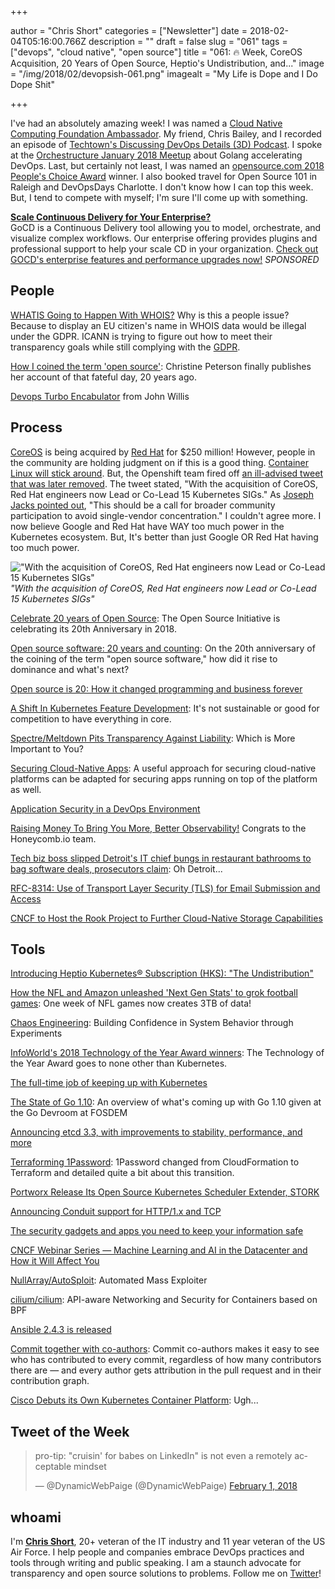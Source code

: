 +++

author = "Chris Short"
categories = ["Newsletter"]
date = 2018-02-04T05:16:00.766Z
description = ""
draft = false
slug = "061"
tags = ["devops", "cloud native", "open source"]
title = "061: 🔥 Week, CoreOS Acquisition, 20 Years of Open Source, Heptio's Undistribution, and..."
image = "/img/2018/02/devopsish-061.png"
imagealt = "My Life is Dope and I Do Dope Shit"

+++

I've had an absolutely amazing week! I was named a [Cloud Native Computing Foundation Ambassador](https://chrisshort.net/chris-short-named-cloud-native-ambassador/). My friend, Chris Bailey, and I recorded an episode of [Techtown's Discussing DevOps Details (3D) Podcast](http://techtowntraining.com/podcastgen/). I spoke at the [Orchestructure January 2018 Meetup](https://chrisshort.net/orchestructure-january-2018-meetup/) about Golang accelerating DevOps. Last, but certainly not least, I was named an [opensource.com 2018 People's Choice Award](https://opensource.com/article/18/2/community-awards-2018) winner. I also booked travel for Open Source 101 in Raleigh and DevOpsDays Charlotte. I don't know how I can top this week. But, I tend to compete with myself; I'm sure I'll come up with something.

[**Scale Continuous Delivery for Your Enterprise?**](https://www.gocd.org/enterprise/?utm_campaign=enterprise_page&utm_medium=email&utm_source=devopsish_newsletter&utm_content=enterprise_page&utm_term=)  
GoCD is a Continuous Delivery tool allowing you to model, orchestrate, and visualize complex workflows. Our enterprise offering provides plugins and professional support to help your scale CD in your organization. [Check out GOCD's enterprise features and performance upgrades now!](https://www.gocd.org/enterprise/?utm_campaign=enterprise_page&utm_medium=email&utm_source=devopsish_newsletter&utm_content=enterprise_page&utm_term=) *SPONSORED*

## People

[WHATIS Going to Happen With WHOIS?](https://motherboard.vice.com/en_us/article/vbpgga/whois-gdpr-europe-icann-registrar) Why is this a people issue? Because to display an EU citizen's name in WHOIS data would be illegal under the GDPR. ICANN is trying to figure out how to meet their transparency goals while still complying with the [GDPR](https://www.eugdpr.org/).

[How I coined the term 'open source'](https://opensource.com/article/18/2/coining-term-open-source-software): Christine Peterson finally publishes her account of that fateful day, 20 years ago.

[Devops Turbo Encabulator](https://youtu.be/iCPOWHgUKyo) from John Willis

<script async src="//pagead2.googlesyndication.com/pagead/js/adsbygoogle.js"></script>
<!-- devopsish.com Responsive -->
<ins class="adsbygoogle"
     style="display:block"
     data-ad-client="ca-pub-8972983586873269"
     data-ad-slot="4977359089"
     data-ad-format="auto"></ins>
<script>
(adsbygoogle = window.adsbygoogle || []).push({});
</script>

## Process

[CoreOS](https://coreos.com/blog/coreos-agrees-to-join-red-hat/) is being acquired by [Red Hat](https://www.redhat.com/en/about/press-releases/red-hat-acquire-coreos-expanding-its-kubernetes-and-containers-leadership) for $250 million! However, people in the community are holding judgment on if this is a good thing. [Container Linux will stick around](https://groups.google.com/forum/#!topic/coreos-user/GR4YlF2c1dM). But, the Openshift team fired off [an ill-advised tweet that was later removed](http://web.archive.org/web/20180131115004/https://twitter.com/openshift/status/958454802605846528). The tweet stated, "With the acquisition of CoreOS, Red Hat engineers now Lead or Co-Lead 15 Kubernetes SIGs." As [Joseph Jacks pointed out](https://twitter.com/i/web/status/958494559347986433), "This should be a call for broader community participation to avoid single-vendor concentration." I couldn't agree more. I now believe Google and Red Hat have WAY too much power in the Kubernetes ecosystem. But, It's better than just Google OR Red Hat having too much power.

!["With the acquisition of CoreOS, Red Hat engineers now Lead or Co-Lead 15 Kubernetes SIGs"](/img/2018/01/openshift-poorly-made-graphic.jpg)  
*"With the acquisition of CoreOS, Red Hat engineers now Lead or Co-Lead 15 Kubernetes SIGs"*

[Celebrate 20 years of Open Source](https://opensource.net/): The Open Source Initiative is celebrating its 20th Anniversary in 2018.

[Open source software: 20 years and counting](https://opensource.com/article/18/2/open-source-20-years-and-counting): On the 20th anniversary of the coining of the term "open source software," how did it rise to dominance and what's next?

[​Open source is 20: How it changed programming and business forever](http://www.zdnet.com/article/open-source-turns-20/)

[A Shift In Kubernetes Feature Development](https://codeengineered.com/blog/2018/kubernetes-change-feature-dev/): It's not sustainable or good for competition to have everything in core.

[Spectre/Meltdown Pits Transparency Against Liability](https://www.bunniestudios.com/blog/?p=5127): Which is More Important to You?

[Securing Cloud-Native Apps](https://www.darkreading.com/cloud/securing-cloud-native-apps-/a/d-id/1330951?): A useful approach for securing cloud-native platforms can be adapted for securing apps running on top of the platform as well.

[Application Security in a DevOps Environment](https://eng.lyft.com/application-security-in-a-devops-environment-53092f8a6048)

[Raising Money To Bring You More, Better Observability!](https://honeycomb.io/blog/2018/02/raising-money-to-bring-you-more-better-observability/) Congrats to the Honeycomb.io team.

[Tech biz boss slipped Detroit's IT chief bungs in restaurant bathrooms to bag software deals, prosecutors claim](https://www.theregister.co.uk/2018/02/01/ceo_detroit_it_bribe_charges/): Oh Detroit...

[RFC-8314: Use of Transport Layer Security (TLS) for Email Submission and Access](https://tools.ietf.org/html/rfc8314)

[CNCF to Host the Rook Project to Further Cloud-Native Storage Capabilities](https://www.cncf.io/blog/2018/01/29/cncf-host-rook-project-cloud-native-storage-capabilities/)

<script async src="//pagead2.googlesyndication.com/pagead/js/adsbygoogle.js"></script>
<!-- devopsish.com Responsive -->
<ins class="adsbygoogle"
     style="display:block"
     data-ad-client="ca-pub-8972983586873269"
     data-ad-slot="4977359089"
     data-ad-format="auto"></ins>
<script>
(adsbygoogle = window.adsbygoogle || []).push({});
</script>

## Tools

[Introducing Heptio Kubernetes® Subscription (HKS): "The Undistribution"](https://blog.heptio.com/introducing-heptio-kubernetes-subscription-5415052ef374)

[How the NFL and Amazon unleashed 'Next Gen Stats' to grok football games](https://www.techrepublic.com/article/how-the-nfl-and-amazon-unleashed-next-gen-stats-to-grok-football-games/): One week of NFL games now creates 3TB of data!

[Chaos Engineering](http://www.oreilly.com/webops-perf/free/chaos-engineering.csp): Building Confidence in System Behavior through Experiments

[InfoWorld's 2018 Technology of the Year Award winners](https://www.infoworld.com/article/3251828/application-development/infoworlds-2018-technology-of-the-year-award-winners.html#slide2): The Technology of the Year Award goes to none other than Kubernetes.

[The full-time job of keeping up with Kubernetes](https://gravitational.com/blog/kubernetes-release-cycle/#)

[The State of Go 1.10](https://speakerdeck.com/campoy/the-state-of-go-1-dot-10): An overview of what's coming up with Go 1.10 given at the Go Devroom at FOSDEM

[Announcing etcd 3.3, with improvements to stability, performance, and more](https://coreos.com/blog/announcing-etcd-3.3)

[Terraforming 1Password](https://blog.agilebits.com/2018/01/25/terraforming-1password/): 1Password changed from CloudFormation to Terraform and detailed quite a bit about this transition.

[Portworx Release Its Open Source Kubernetes Scheduler Extender, STORK](http://www.storagereview.com/portworx_release_its_open_source_kubernetes_scheduler_extender_stork)

[Announcing Conduit support for HTTP/1.x and TCP](https://buoyant.io/2018/02/01/announcing-conduit-support-http-1-x-tcp/)

[The security gadgets and apps you need to keep your information safe](https://flipboard.com/@flipboard/-the-security-gadgets-and-apps-you-need-/f-7dfeec528b%2Fpopsci.com)

[CNCF Webinar Series — Machine Learning and AI in the Datacenter and How it Will Affect You](https://www.cncf.io/event/webinar-machine-learning-datacenter/)

[NullArray/AutoSploit](https://github.com/NullArray/AutoSploit): Automated Mass Exploiter

[cilium/cilium](https://github.com/cilium/cilium): API-aware Networking and Security for Containers based on BPF

[Ansible 2.4.3 is released](https://github.com/ansible/ansible/blob/stable-2.4/CHANGELOG.md)

[Commit together with co-authors](https://github.com/blog/2496-commit-together-with-co-authors?ref=producthunt): Commit co-authors makes it easy to see who has contributed to every commit, regardless of how many contributors there are — and every author gets attribution in the pull request and in their contribution graph.

[Cisco Debuts its Own Kubernetes Container Platform](https://mobile.serverwatch.com/server-news/cisco-debuts-its-own-kubernetes-container-platform.html): Ugh...

## Tweet of the Week

<blockquote class="twitter-tweet" data-lang="en"><p lang="en" dir="ltr">pro-tip: &quot;cruisin&#39; for babes on LinkedIn&quot; is not even a remotely acceptable mindset</p>&mdash; @DynamicWebPaige (@DynamicWebPaige) <a href="https://twitter.com/DynamicWebPaige/status/959145481619124225?ref_src=twsrc%5Etfw">February 1, 2018</a></blockquote>
<script async src="https://platform.twitter.com/widgets.js" charset="utf-8"></script>

## whoami

I'm [**Chris Short**](https://chrisshort.net), 20+ veteran of the IT industry and 11 year veteran of the US Air Force. I help people and companies embrace DevOps practices and tools through writing and public speaking. I am a staunch advocate for transparency and open source solutions to problems. Follow me on [Twitter](https://twitter.com/ChrisShort)!
